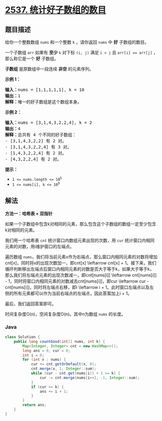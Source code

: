 # [2537. 统计好子数组的数目](https://leetcode.cn/problems/count-the-number-of-good-subarrays)

## 题目描述

<p>给你一个整数数组 <code>nums</code>&nbsp;和一个整数 <code>k</code>&nbsp;，请你返回 <code>nums</code>&nbsp;中 <strong>好</strong>&nbsp;子数组的数目。</p>

<p>一个子数组 <code>arr</code>&nbsp;如果有 <strong>至少</strong>&nbsp;<code>k</code>&nbsp;对下标 <code>(i, j)</code>&nbsp;满足 <code>i &lt; j</code>&nbsp;且 <code>arr[i] == arr[j]</code>&nbsp;，那么称它是一个 <strong>好</strong>&nbsp;子数组。</p>

<p><strong>子数组</strong>&nbsp;是原数组中一段连续 <strong>非空</strong>&nbsp;的元素序列。</p>

<p><strong>示例 1：</strong></p>

<pre><b>输入：</b>nums = [1,1,1,1,1], k = 10
<b>输出：</b>1
<b>解释：</b>唯一的好子数组是这个数组本身。
</pre>

<p><strong>示例 2：</strong></p>

<pre><b>输入：</b>nums = [3,1,4,3,2,2,4], k = 2
<b>输出：</b>4
<b>解释：</b>总共有 4 个不同的好子数组：
- [3,1,4,3,2,2] 有 2 对。
- [3,1,4,3,2,2,4] 有 3 对。
- [1,4,3,2,2,4] 有 2 对。
- [4,3,2,2,4] 有 2 对。
</pre>

<p><strong>提示：</strong></p>

<ul>
	<li><code>1 &lt;= nums.length &lt;= 10<sup>5</sup></code></li>
	<li><code>1 &lt;= nums[i], k &lt;= 10<sup>9</sup></code></li>
</ul>

## 解法

**方法一：哈希表 + 双指针**

如果一个子数组中包含k对相同的元素，那么包含这个子数组的数组一定至少包含k对相同的元素。

我们用一个哈希表 `cnt` 统计窗口内数组元素出现的次数，用 `cur` 统计窗口内相同元素的对数，用i维护窗口的左端点。

遍历数组 `nums`，我们将当前元素x作为右端点，那么窗口内相同元素的对数将增加cnt[x]，同时将x的出现次数加一，即cnt[x] \leftarrow cnt[x] + 1。接下来，我们循环判断移出左端点后窗口内相同元素的对数是否大于等于k，如果大于等于k，那么我们将左端点元素的出现次数减一，即cnt[nums[i]] \leftarrow cnt[nums[i]] - 1，同时将窗口内相同元素的对数减去cnt[nums[i]]，即cur \leftarrow cur - cnt[nums[i]]，同时将左端点右移，即i \leftarrow i + 1。此时窗口左端点以及左侧的所有元素都可以作为当前右端点的左端点，因此答案加上i + 1。

最后，我们返回答案即可。

时间复杂度O(n)，空间复杂度O(n)。其中n为数组 `nums` 的长度。

### **Java**

```java
class Solution {
    public long countGood(int[] nums, int k) {
        Map<Integer, Integer> cnt = new HashMap<>();
        long ans = 0, cur = 0;
        int i = 0;
        for (int x : nums) {
            cur += cnt.getOrDefault(x, 0);
            cnt.merge(x, 1, Integer::sum);
            while (cur - cnt.get(nums[i]) + 1 >= k) {
                cur -= cnt.merge(nums[i++], -1, Integer::sum);
            }
            if (cur >= k) {
                ans += i + 1;
            }
        }
        return ans;
    }
}
```
